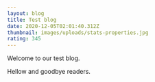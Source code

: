 ```yaml
---
layout: blog
title: Test blog
date: 2020-12-05T02:01:40.312Z
thumbnail: images/uploads/stats-properties.jpg
rating: 345
---
```

Welcome to our test blog.



Hellow and goodbye readers.